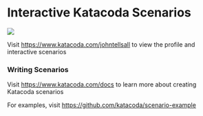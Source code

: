 # Interactive Katacoda Scenarios

[![](http://shields.katacoda.com/katacoda/johntellsall/count.svg)](https://www.katacoda.com/johntellsall "Get your profile on Katacoda.com")

Visit https://www.katacoda.com/johntellsall to view the profile and interactive scenarios

### Writing Scenarios
Visit https://www.katacoda.com/docs to learn more about creating Katacoda scenarios

For examples, visit https://github.com/katacoda/scenario-example
